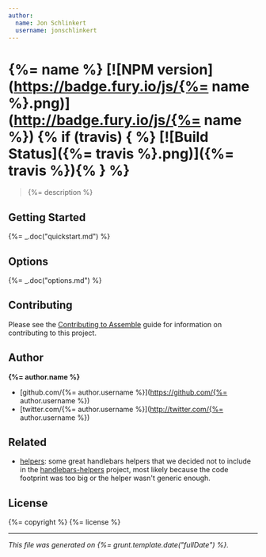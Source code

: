 ```yaml
---
author:
  name: Jon Schlinkert
  username: jonschlinkert
---
```

# {%= name %} [![NPM version](https://badge.fury.io/js/{%= name %}.png)](http://badge.fury.io/js/{%= name %}) {% if (travis) { %} [![Build Status]({%= travis %}.png)]({%= travis %}){% } %}

> {%= description %}

## Getting Started
{%= _.doc("quickstart.md") %}

## Options
{%= _.doc("options.md") %}

## Contributing
Please see the [Contributing to Assemble](http://assemble.io/contributing) guide for information on contributing to this project.

## Author

**{%= author.name %}**

+ [github.com/{%= author.username %}](https://github.com/{%= author.username %})
+ [twitter.com/{%= author.username %}](http://twitter.com/{%= author.username %})

## Related

+ [helpers](https://github.com/helpers): some great handlebars helpers that we decided not to include in the [handlebars-helpers](https://github.com/assemble/handlebars-helpers) project, most likely because the code footprint was too big or the helper wasn't generic enough.

## License
{%= copyright %}
{%= license %}

***

_This file was generated on {%= grunt.template.date("fullDate") %}._
